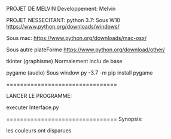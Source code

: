 PROJET DE MELVIN
Developpement: Melvin







PROJET NESSECITANT: 
	python 3.7:
Sous W10
https://www.python.org/downloads/windows/

Sous mac:
https://www.python.org/downloads/mac-osx/

Sous autre plateForme
https://www.python.org/download/other/



tkinter (graphisme)
Normalement inclu de base



pygame (audio)
Sous window
 py -3.7 -m pip install pygame


================================

LANCER LE PROGRAMME:

executer Interface.py


================================
Synopsis:

les couleurs ont disparues

